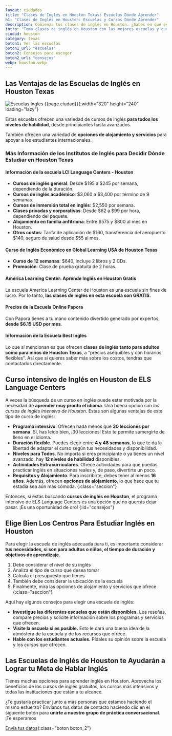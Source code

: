 ```yaml
---
layout: ciudades
title: "Clases de Inglés en Houston Texas: Escuelas Dónde Aprender"
h1: "Clases de Inglés en Houston: Escuelas y Cursos Dónde Aprender"
description: Comienza tus clases de inglés en Houston. ¿Sabes en qué escuela aprender el idioma? ¡Haz clic y elige un buen curso para ti! 🧑🏼‍🎓
intro: "Toma clases de inglés en Houston con las mejores escuelas y cursos disponibles."
ciudad: houston
category: texas
boton1: Ver las escuelas
boton1_url: "escuelas"
boton2: Consejos para escoger
boton2_url: "consejos"
webp: houston.webp
---
```

## Las Ventajas de las Escuelas de Inglés en Houston Texas

![Escuelas Ingles {{page.ciudad}}]({{site.baseurl}}/img/{{page.webp}} "Clases inglés {{page.ciudad|capitalize}}"){:width="320" height="240" loading="lazy"}

Estas escuelas ofrecen una variedad de cursos de inglés **para todos los niveles de habilidad**, desde principiantes hasta avanzados.

También ofrecen una variedad de **opciones de alojamiento y servicios** para apoyar a los estudiantes internacionales.

### Más Información de los Institutos de Inglés para Decidir Dónde Estudiar en Houston Texas

#### Información de la escuela LCI Language Centers - Houston

- **Cursos de inglés general**: Desde $195 a $245 por semana, dependiendo de la duración.
- **Cursos de inglés académico**: $3,060 a $3,400 por término de 9 semanas.
- **Cursos de inmersión total en inglés**: $2,550 por semana.
- **Clases privadas y corporativas**: Desde $62 a $99 por hora, dependiendo del paquete.
- **Alojamiento en familia anfitriona**: Entre $575 y $800 al mes en Houston.
- **Otros costos**: Tarifa de aplicación de $160, transferencia del aeropuerto $140, seguro de salud desde $55 al mes.

#### Curso de Inglés Económico en Global Learning USA de Houston Texas

- **Curso de 12 semanas**: $640, incluye 2 libros y 2 CDs.
- **Promoción**: Clase de prueba gratuita de 2 horas.

#### America Learning Center: Aprende Inglés en Houston Gratis

La escuela America Learning Center de Houston es una escuela sin fines de lucro. Por lo tanto, **las clases de inglés en esta escuela son GRATIS.**

#### Precios de la Escuela Online Papora

Con Papora tienes a tu mano contenido divertido generado por expertos, **desde $6.15 USD por mes**.

#### Información de la Escuela Best Inglés

Lo que sí mencionan es que ofrecen **clases de inglés tanto para adultos como para niños de Houston Texas**, a "precios asequibles y con horarios flexibles". Así que si quieres saber más sobre los costos, tendrás que contactarlos directamente.

## Curso intensivo de Inglés en Houston de ELS Language Centers

A veces la búsqueda de un curso en inglés puede estar motivada por la necesidad de **aprender muy pronto el idioma**. Una buena opción son *los cursos de inglés intensivo de Houston*. Estas son algunas ventajas de este tipo de curso de inglés:

* **Programa intensivo**. Ofrecen nada menos que **30 lecciones por semana**. Sí, has leído bien, ¡30 lecciones! Esto te permite sumergirte de lleno en el idioma.
* **Duración flexible**. Puedes elegir entre **4 y 48 semanas**, lo que te da la libertad de adaptar el curso según tus necesidades y disponibilidad.
* **Niveles para Todos**. No importa si eres principiante o ya tienes un nivel avanzado, hay **12 niveles de habilidad** disponibles.
* **Actividades Extracurriculares**. Ofrece actividades para que puedas practicar inglés en situaciones reales y, de paso, divertirte un poco.
* **Requisitos y Alojamiento**. Para inscribirte, debes tener al menos **16 años**. Además, ofrecen **opciones de alojamiento**, lo que hace que tu estadía sea aún más cómoda.
{:class="seccion"}

Entonces, si estás buscando **cursos de inglés en Houston**, el programa intensivo de ELS Language Centers es una opción que no querrás dejar pasar. ¡Es una oportunidad de oro!
{:id="consejos"}

## Elige Bien Los Centros Para Estudiar Inglés en Houston

Para elegir la escuela de inglés adecuada para ti, es importante considerar **tus necesidades, si son para adultos o niños, el tiempo de duración y objetivos de aprendizaje**.

1. Debe considerar el nivel de su inglés
2. Analiza el tipo de curso que desea tomar
3. Calcula el presupuesto que tienes
4. También debe considerar la ubicación de la escuela
5. Finalmente, mira las opciones de alojamiento y servicios que ofrece
{:class="seccion"}

Aquí hay algunos consejos para elegir una escuela de inglés:

- **Investigue las diferentes escuelas que están disponibles.** Lea reseñas, compare precios y solicite información sobre los programas y servicios que ofrecen.
- **Visite la escuela si es posible.** Esto le dará una buena idea de la atmósfera de la escuela y de los recursos que ofrece.
- **Hable con los estudiantes actuales.** Pídales su opinión sobre la escuela y los cursos que ofrecen.

## Las Escuelas de Inglés de Houston te Ayudarán a Lograr tu Meta de Hablar Inglés

Tienes muchas opciones para aprender inglés en Houston. Aprovecha los beneficios de los cursos de inglés gratuitos, los cursos más intensivos y todas las instituciones que están a tu alcance.

¿Te gustaría practicar junto a más personas que estamos haciendo el mismo esfuerzo? Envíanos tus datos de contacto haciendo clic en el siguiente botón para **unirte a nuestro grupo de práctica conversacional**. ¡Te esperamos

[Envía tus datos]({{'clases-en-linea'|relative_url}}){:class="boton boton_2"}

